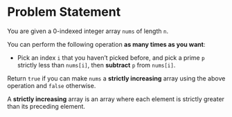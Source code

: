 # Problem Statement

You are given a 0-indexed integer array `nums` of length `n`.

You can perform the following operation **as many times as you want**:

- Pick an index `i` that you haven’t picked before, and pick a prime `p` strictly less than `nums[i]`, then **subtract** `p` from `nums[i]`.

Return `true` if you can make `nums` a **strictly increasing** array using the above operation and `false` otherwise.

A **strictly increasing** array is an array where each element is strictly greater than its preceding element.
